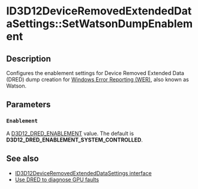 # ID3D12DeviceRemovedExtendedDataSettings::SetWatsonDumpEnablement

## Description

Configures the enablement settings for Device Removed Extended Data (DRED) dump creation for [Windows Error Reporting (WER)](https://learn.microsoft.com/windows/desktop/wer/windows-error-reporting), also known as Watson.

## Parameters

### `Enablement`

A [D3D12_DRED_ENABLEMENT](https://learn.microsoft.com/windows/win32/api/d3d12/ne-d3d12-d3d12_dred_enablement) value. The default is **D3D12_DRED_ENABLEMENT_SYSTEM_CONTROLLED**.

## See also

* [ID3D12DeviceRemovedExtendedDataSettings interface](https://learn.microsoft.com/windows/win32/api/d3d12/nn-d3d12-id3d12deviceremovedextendeddatasettings)
* [Use DRED to diagnose GPU faults](https://learn.microsoft.com/windows/desktop/direct3d12/use-dred)